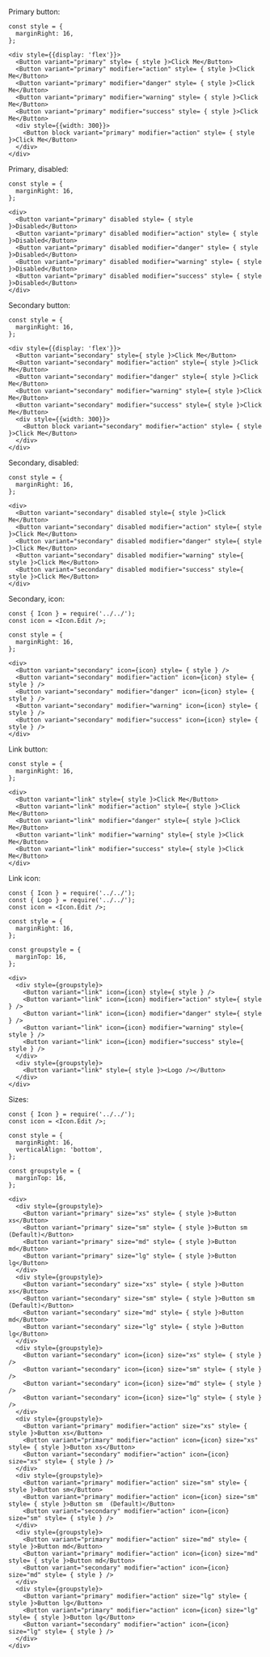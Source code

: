 Primary button:

    const style = {
      marginRight: 16,
    };

    <div style={{display: 'flex'}}>
      <Button variant="primary" style= { style }>Click Me</Button>
      <Button variant="primary" modifier="action" style= { style }>Click Me</Button>
      <Button variant="primary" modifier="danger" style= { style }>Click Me</Button>
      <Button variant="primary" modifier="warning" style= { style }>Click Me</Button>
      <Button variant="primary" modifier="success" style= { style }>Click Me</Button>
      <div style={{width: 300}}>
        <Button block variant="primary" modifier="action" style= { style }>Click Me</Button>
      </div>
    </div>

Primary, disabled:

    const style = {
      marginRight: 16,
    };

    <div>
      <Button variant="primary" disabled style= { style }>Disabled</Button>
      <Button variant="primary" disabled modifier="action" style= { style }>Disabled</Button>
      <Button variant="primary" disabled modifier="danger" style= { style }>Disabled</Button>
      <Button variant="primary" disabled modifier="warning" style= { style }>Disabled</Button>
      <Button variant="primary" disabled modifier="success" style= { style }>Disabled</Button>
    </div>

Secondary button:

    const style = {
      marginRight: 16,
    };

    <div style={{display: 'flex'}}>
      <Button variant="secondary" style={ style }>Click Me</Button>
      <Button variant="secondary" modifier="action" style={ style }>Click Me</Button>
      <Button variant="secondary" modifier="danger" style={ style }>Click Me</Button>
      <Button variant="secondary" modifier="warning" style={ style }>Click Me</Button>
      <Button variant="secondary" modifier="success" style={ style }>Click Me</Button>
      <div style={{width: 300}}>
        <Button block variant="secondary" modifier="action" style= { style }>Click Me</Button>
      </div>
    </div>

Secondary, disabled:

    const style = {
      marginRight: 16,
    };

    <div>
      <Button variant="secondary" disabled style={ style }>Click Me</Button>
      <Button variant="secondary" disabled modifier="action" style={ style }>Click Me</Button>
      <Button variant="secondary" disabled modifier="danger" style={ style }>Click Me</Button>
      <Button variant="secondary" disabled modifier="warning" style={ style }>Click Me</Button>
      <Button variant="secondary" disabled modifier="success" style={ style }>Click Me</Button>
    </div>
    
Secondary, icon:

    const { Icon } = require('../../');
    const icon = <Icon.Edit />;

    const style = {
      marginRight: 16,
    };

    <div>
      <Button variant="secondary" icon={icon} style= { style } />
      <Button variant="secondary" modifier="action" icon={icon} style= { style } />
      <Button variant="secondary" modifier="danger" icon={icon} style= { style } />
      <Button variant="secondary" modifier="warning" icon={icon} style= { style } />
      <Button variant="secondary" modifier="success" icon={icon} style= { style } />
    </div>

Link button:

    const style = {
      marginRight: 16,
    };

    <div>
      <Button variant="link" style={ style }>Click Me</Button>
      <Button variant="link" modifier="action" style={ style }>Click Me</Button>
      <Button variant="link" modifier="danger" style={ style }>Click Me</Button>
      <Button variant="link" modifier="warning" style={ style }>Click Me</Button>
      <Button variant="link" modifier="success" style={ style }>Click Me</Button>
    </div>

Link icon:

    const { Icon } = require('../../');
    const { Logo } = require('../../');
    const icon = <Icon.Edit />;
    
    const style = {
      marginRight: 16,
    };
    
    const groupstyle = {
      marginTop: 16,
    };

    <div>
      <div style={groupstyle}>
        <Button variant="link" icon={icon} style={ style } />
        <Button variant="link" icon={icon} modifier="action" style={ style } />
        <Button variant="link" icon={icon} modifier="danger" style={ style } />
        <Button variant="link" icon={icon} modifier="warning" style={ style } />
        <Button variant="link" icon={icon} modifier="success" style={ style } />
      </div>
      <div style={groupstyle}>
        <Button variant="link" style={ style }><Logo /></Button>
      </div>
    </div>

Sizes:

    const { Icon } = require('../../');
    const icon = <Icon.Edit />;

    const style = {
      marginRight: 16,
      verticalAlign: 'bottom',
    };

    const groupstyle = {
      marginTop: 16,
    };

    <div>
      <div style={groupstyle}>
        <Button variant="primary" size="xs" style= { style }>Button xs</Button>
        <Button variant="primary" size="sm" style= { style }>Button sm (Default)</Button>
        <Button variant="primary" size="md" style= { style }>Button md</Button>
        <Button variant="primary" size="lg" style= { style }>Button lg</Button>
      </div>
      <div style={groupstyle}>
        <Button variant="secondary" size="xs" style= { style }>Button xs</Button>
        <Button variant="secondary" size="sm" style= { style }>Button sm (Default)</Button>
        <Button variant="secondary" size="md" style= { style }>Button md</Button>
        <Button variant="secondary" size="lg" style= { style }>Button lg</Button>
      </div>
      <div style={groupstyle}>
        <Button variant="secondary" icon={icon} size="xs" style= { style } />
        <Button variant="secondary" icon={icon} size="sm" style= { style } />
        <Button variant="secondary" icon={icon} size="md" style= { style } />
        <Button variant="secondary" icon={icon} size="lg" style= { style } />
      </div>
      <div style={groupstyle}>
        <Button variant="primary" modifier="action" size="xs" style= { style }>Button xs</Button>
        <Button variant="primary" modifier="action" icon={icon} size="xs" style= { style }>Button xs</Button>
        <Button variant="secondary" modifier="action" icon={icon} size="xs" style= { style } />
      </div>
      <div style={groupstyle}>
        <Button variant="primary" modifier="action" size="sm" style= { style }>Button sm</Button>
        <Button variant="primary" modifier="action" icon={icon} size="sm" style= { style }>Button sm  (Default)</Button>
        <Button variant="secondary" modifier="action" icon={icon} size="sm" style= { style } />
      </div>
      <div style={groupstyle}>
        <Button variant="primary" modifier="action" size="md" style= { style }>Button md</Button>
        <Button variant="primary" modifier="action" icon={icon} size="md" style= { style }>Button md</Button>
        <Button variant="secondary" modifier="action" icon={icon} size="md" style= { style } />
      </div>
      <div style={groupstyle}>
        <Button variant="primary" modifier="action" size="lg" style= { style }>Button lg</Button>
        <Button variant="primary" modifier="action" icon={icon} size="lg" style= { style }>Button lg</Button>
        <Button variant="secondary" modifier="action" icon={icon} size="lg" style= { style } />
      </div>
    </div>
